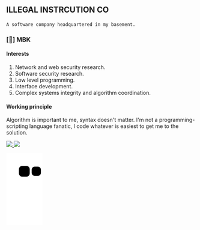 
## ILLEGAL INSTRCUTION CO
	A software company headquartered in my basement.

### [🚬] MBK
#### Interests

 1. Network and web security research.
 2. Software security research.
 3. Low level programming.
 4. Interface development.
 5. Complex systems integrity and algorithm coordination.
 #### Working principle
   Algorithm is important to me, syntax doesn't matter. I'm not a programming-scripting language fanatic, I code whatever is easiest to get me to the solution.

<div>
  <a href="https://github.com/illegal-instruction-co">
  <img height="180em" src="https://github-readme-stats.vercel.app/api?username=illegal-instruction-co&show_icons=true&theme=dracula&include_all_commits=true&count_private=true"/>
  <img height="180em" src="https://github-readme-stats.vercel.app/api/top-langs/?username=illegal-instruction-co&layout=compact&langs_count=7&theme=dracula"/>
</div>

![Snake animation](https://github.com/rafaballerini/rafaballerini/blob/output/github-contribution-grid-snake.svg)
